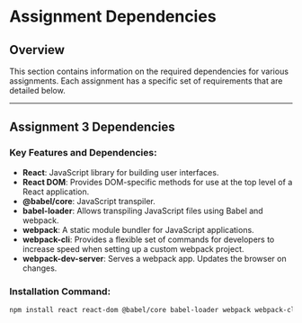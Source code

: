 # Assignment Dependencies

## Overview

This section contains information on the required dependencies for various assignments. Each assignment has a specific set of requirements that are detailed below.

---

## Assignment 3 Dependencies

### Key Features and Dependencies:

- **React**: JavaScript library for building user interfaces.
- **React DOM**: Provides DOM-specific methods for use at the top level of a React application.
- **@babel/core**: JavaScript transpiler.
- **babel-loader**: Allows transpiling JavaScript files using Babel and webpack.
- **webpack**: A static module bundler for JavaScript applications.
- **webpack-cli**: Provides a flexible set of commands for developers to increase speed when setting up a custom webpack project.
- **webpack-dev-server**: Serves a webpack app. Updates the browser on changes.

### Installation Command:

```bash
npm install react react-dom @babel/core babel-loader webpack webpack-cli webpack-dev-server --save-dev
